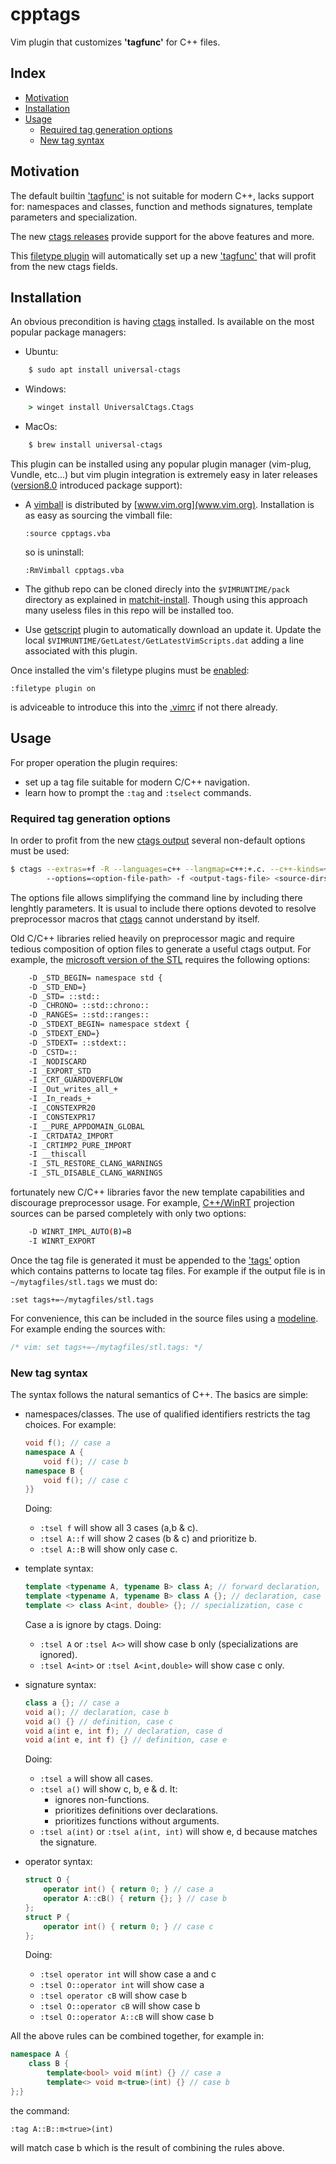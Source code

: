 # cpptags

Vim plugin that customizes **'tagfunc'** for C++ files.

## Index

+ [Motivation](#motivation)
+ [Installation](#installation)
+ [Usage](#usage)
  - [Required tag generation options](#required-tag-generation-options)
  - [New tag syntax](#new-tag-syntax)

## Motivation

The default builtin ['tagfunc'](https://vimhelp.org/options.txt.html#%27tagfunc%27) is not suitable for modern C++,
lacks support for: namespaces and classes, function and methods signatures, template parameters and specialization.

The new [ctags releases](https://docs.ctags.io/en/latest/parser-cxx.html) provide support for the above features and
more.

This [filetype plugin](https://vimhelp.org/usr_05.txt.html#add-filetype-plugin) will automatically set up a new
['tagfunc'](https://vimhelp.org/options.txt.html#%27tagfunc%27) that will profit from the new ctags fields.

## Installation

An obvious precondition is having [ctags](https://vimhelp.org/tagsrch.txt.html#tags-file-format) installed.
Is available on the most popular package managers:

+ Ubuntu:
```bash
    $ sudo apt install universal-ctags
```

+ Windows:
```cmd
    > winget install UniversalCtags.Ctags 
```

+ MacOs:
```bash
    $ brew install universal-ctags
```

This plugin can be installed using any popular plugin manager (vim-plug, Vundle, etc...) but vim plugin integration is
extremely easy in later releases ([version8.0](https://vimhelp.org/version8.txt.html#version8.0) introduced package support):

+ A [vimball](https://vimhelp.org/pi_vimball.txt.html#vimball) is distributed by [www.vim.org](www.vim.org). Installation is as easy as sourcing the vimball file:
  ```vim
  :source cpptags.vba
  ```
  so is uninstall:
  ```vim
  :RmVimball cpptags.vba
  ```

+ The github repo can be cloned direcly into the `$VIMRUNTIME/pack` directory as explained in [matchit-install](https://vimhelp.org/usr_05.txt.html#matchit-install). Though using this approach many useless files in this repo will be installed too.

+ Use [getscript](https://vimhelp.org/pi_getscript.txt.html#getscript) plugin to automatically download an update it. Update the local
  `$VIMRUNTIME/GetLatest/GetLatestVimScripts.dat` adding a line associated with this plugin.

Once installed the vim's filetype plugins must be [enabled](https://vimhelp.org/filetype.txt.html#%3Afiletype-plugin-on):
```vim
:filetype plugin on
```
is adviceable to introduce this into the [.vimrc](https://vimhelp.org/starting.txt.html#vimrc) if not there already.

## Usage

For proper operation the plugin requires:
+ set up a tag file suitable for modern C/C++ navigation.
+ learn how to prompt the `:tag` and `:tselect` commands.

### Required tag generation options

In order to profit from the new [ctags output](https://docs.ctags.io/en/latest/man/ctags.1.html) several non-default options must be used:

```bash
$ ctags --extras=+f -R --languages=c++ --langmap=c++:+.c. --c++-kinds=+pl --fields=+iaeSK --fields-c++=*
        --options=<option-file-path> -f <output-tags-file> <source-dirs>
```

The options file allows simplifying the command line by including there lenghtly parameters.
It is usual to include there options devoted to resolve preprocessor macros that [ctags](https://docs.ctags.io/en/latest/man/ctags.1.html#language-specific-options) cannot understand by itself.

Old C/C++ libraries relied heavily on preprocessor magic and require tedious composition of option files to generate a
useful ctags output. For example, the [microsoft version of the STL](https://github.com/microsoft/STL) requires the
following options:

```bash
    -D _STD_BEGIN= namespace std {
    -D _STD_END=}
    -D _STD= ::std::
    -D _CHRONO= ::std::chrono::
    -D _RANGES= ::std::ranges::
    -D _STDEXT_BEGIN= namespace stdext {
    -D _STDEXT_END=}
    -D _STDEXT= ::stdext::
    -D _CSTD=::
    -I _NODISCARD
    -I _EXPORT_STD
    -I _CRT_GUARDOVERFLOW
    -I _Out_writes_all_+
    -I _In_reads_+
    -I _CONSTEXPR20 
    -I _CONSTEXPR17
    -I __PURE_APPDOMAIN_GLOBAL
    -I _CRTDATA2_IMPORT
    -I _CRTIMP2_PURE_IMPORT
    -I __thiscall
    -I _STL_RESTORE_CLANG_WARNINGS
    -I _STL_DISABLE_CLANG_WARNINGS
```

fortunately new C/C++ libraries favor the new template capabilities and discourage preprocessor usage.
For example, [C++/WinRT](https://github.com/microsoft/cppwinrt) projection sources can be parsed completely with only
two options:
```bash
    -D WINRT_IMPL_AUTO(B)=B
    -I WINRT_EXPORT
```

Once the tag file is generated it must be appended to the ['tags'](https://vimhelp.org/options.txt.html#%27tag%27)
option which contains patterns to locate tag files. For example if the output file is in `~/mytagfiles/stl.tags`
we must do:
```vim
:set tags+=~/mytagfiles/stl.tags
```
For convenience, this can be included in the source files using a [modeline](https://vimhelp.org/options.txt.html#modeline).
For example ending the sources with:
```C++
/* vim: set tags+=~/mytagfiles/stl.tags: */
```

### New tag syntax

The syntax follows the natural semantics of C++. The basics are simple:

+ namespaces/classes. The use of qualified identifiers restricts the tag choices. For example:
  ```c++
  void f(); // case a
  namespace A {
      void f(); // case b
  namespace B {
      void f(); // case c
  }}
  ```
  Doing:
  - `:tsel f` will show all 3 cases (a,b & c). 
  - `:tsel A::f` will show 2 cases (b & c) and prioritize b. 
  - `:tsel A::B` will show only case c.

+ template syntax:
  ```c++
  template <typename A, typename B> class A; // forward declaration, case a
  template <typename A, typename B> class A {}; // declaration, case b
  template <> class A<int, double> {}; // specialization, case c
  ```
  Case a is ignore by ctags. Doing:
  - `:tsel A` or `:tsel A<>` will show case b only (specializations are ignored).
  - `:tsel A<int>` or `:tsel A<int,double>` will show case c only.

+ signature syntax:
  ```c++
  class a {}; // case a
  void a(); // declaration, case b
  void a() {} // definition, case c
  void a(int e, int f); // declaration, case d 
  void a(int e, int f) {} // definition, case e 
  ```
  Doing:
  - `:tsel a` will show all cases.
  - `:tsel a()` will show c, b, e & d. It:
    + ignores non-functions.
    + prioritizes definitions over declarations.
    + prioritizes functions without arguments.
  - `:tsel a(int)` or `:tsel a(int, int)` will show e, d because matches the signature.

+ operator syntax:
  ```c++
  struct O {
      operator int() { return 0; } // case a
      operator A::cB() { return {}; } // case b
  };
  struct P {
      operator int() { return 0; } // case c
  };
  ```
  Doing:
  - `:tsel operator int` will show case a and c
  - `:tsel O::operator int` will show case a
  - `:tsel operator cB` will show case b
  - `:tsel O::operator cB` will show case b
  - `:tsel O::operator A::cB` will show case b

All the above rules can be combined together, for example in:
```c++
namespace A {
    class B {
        template<bool> void m(int) {} // case a
        template<> void m<true>(int) {} // case b
};}
```
the command:
```vim
:tag A::B::m<true>(int)
```
will match case b which is the result of combining the rules above.
